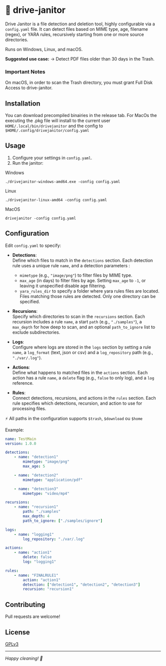 # 🚗 drive-janitor

Drive Janitor is a file detection and deletion tool, highly configurable via a `config.yaml` file.
It can detect files based on MIME type, age, filename (regex), or YARA rules, recursively starting from one or more source directories.

Runs on Windows, Linux, and macOS.

**Suggested use case:**
-> Detect PDF files older than 30 days in the Trash.

### Important Notes

On macOS, in order to scan the Trash directory, you must grant Full Disk Access to drive-janitor.

## Installation

You can download precompiled binairies in the release tab.
For MacOs the executing the .pkg file will install to the current user `HOME/.local/bin/drivejanitor` and the config to `$HOME/.config/drivejanitor/config.yaml`

## Usage

1. Configure your settings in `config.yaml`.
2. Run the janitor:

Windows
```
./drivejanitor-windows-amd64.exe -config config.yaml
```

Linux
```
./drivejanitor-linux-amd64 -config config.yaml
```

MacOS
```
drivejanitor -config config.yaml
```

## Configuration

Edit `config.yaml` to specify:

- **Detections**:  
    Define which files to match in the `detections` section. Each detection rule uses a unique rule `name`, and a detection parameters :
    - `mimetype` (e.g., `"image/png"`) to filter files by MIME type. 
    - `max_age` (in days) to filter files by age. Setting `max_age` to `-1`, or leaving it unspecified disable age filtering.
    - `yara_rules_dir` to specify a folder where yara rules files are located. Files matching those rules are detected. Only one directory can be specified. 

- **Recursions**:  
    Specify which directories to scan in the `recursions` section. Each recursion includes a rule `name`, a start `path` (e.g., `"./samples"`), a `max_depth` for how deep to scan, and an optional `path_to_ignore` list to exclude subdirectories.

- **Logs**:  
    Configure where logs are stored in the `logs` section by setting a rule `name`, a `log_format` (text, json or csv) and a `log_repository` path (e.g., `"./var/.log"`).

- **Actions**:  
    Define what happens to matched files in the `actions` section. Each action has a rule `name`, a `delete` flag (e.g., `false` to only log), and a `log` reference.

- **Rules**:  
    Connect detections, recursions, and actions in the `rules` section. Each rule specifies which detections, recursion, and action to use for processing files.

⚡ All paths in the configuration supports `$trash`, `$download` ou `$home` 

Example:
```yaml
name: TestMain
version: 1.0.0

detections:
    - name: "detection1"
        mimetype: "image/png"
        max_age: 5

    - name: "detection2"
        mimetype: "application/pdf"

    - name: "detection3"
        mimetype: "video/mp4"

recursions:
    - name: "recursion1"
        path: "./samples"
        max_depth: 4
        path_to_ignore: ["./samples/ignore"]

logs:
    - name: "logging1"
        log_repository: "./var/.log"

actions:
    - name: "action1"
        delete: false 
        log: "logging1"

rules:
    - name: "FINALRULE1"
        action: "action1"
        detection: ["detection1", "detection2", "detection3"]
        recursion: "recursion1"
```

## Contributing

Pull requests are welcome! 

## License

[GPLv3](LICENSE)

---

*Happy cleaning! 🧹*

